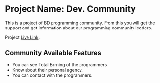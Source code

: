 # Project Name: Dev. Community

This is a project of BD programming community.
From this you will get the support and get information about our programming community leaders.

Project [Live Link](https://programming-community.netlify.app/).

## Community Available Features

* You can see Total Earning of the programmers.
* Know about their personal agency.
* You can contact with the programmers.

